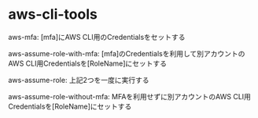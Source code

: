 # aws-cli-tools

aws-mfa: [mfa]にAWS CLI用のCredentialsをセットする

aws-assume-role-with-mfa: [mfa]のCredentialsを利用して別アカウントのAWS CLI用Credentialsを[RoleName]にセットする

aws-assume-role: 上記2つを一度に実行する


aws-assume-role-without-mfa: MFAを利用せずに別アカウントのAWS CLI用Credentialsを[RoleName]にセットする
